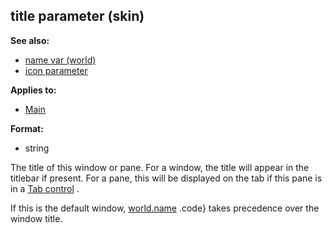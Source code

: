 ## title parameter (skin)
**See also:**
+   [name var (world)](/ref/world/var/name.md) 
+   [icon parameter](/ref/%7Bskin%7D/param/icon.md) 
<!-- -->
**Applies to:**
+   [Main](/ref/%7Bskin%7D/control/main.md) 
<!-- -->
**Format:**
+   string


The title of this window or pane. For a window, the title will
appear in the titlebar if present. For a pane, this will be displayed on
the tab if this pane is in a [Tab control](/ref/%7Bskin%7D/control/tab.md) .


If this is the default window,
[world.name](/ref/world/var/name.md) .code} takes precedence over the window
title.